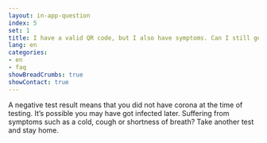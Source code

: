 ```yaml
---
layout: in-app-question
index: 5
set: 1
title: I have a valid QR code, but I also have symptoms. Can I still get access? 
lang: en
categories:
- en
- faq
showBreadCrumbs: true
showContact: true
---
```

A negative test result means that you did not have corona at the time of testing. It’s possible you may have got infected later. Suffering from symptoms such as a cold, cough or shortness of breath? Take another test and stay home.  
